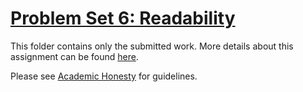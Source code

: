 # [Problem Set 6: Readability](https://cs50.harvard.edu/x/2022/psets/6/readability/)

This folder contains only the submitted work. More details about this assignment can be found [here](https://cs50.harvard.edu/x/2022/psets/6/readability/).

Please see [Academic Honesty](https://cs50.harvard.edu/x/2022/honesty/) for guidelines.
